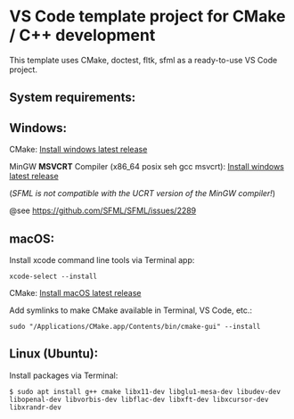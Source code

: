 # VS Code template project for CMake / C++ development

This template uses CMake, doctest, fltk, sfml as a ready-to-use VS Code project.

## System requirements:

Windows:
---

CMake: [Install windows latest release](https://cmake.org/download/)

MinGW __MSVCRT__ Compiler (x86_64 posix seh gcc msvcrt): [Install windows latest release](https://winlibs.com/)

(_SFML is not compatible with the UCRT version of the MinGW compiler!_)

@see https://github.com/SFML/SFML/issues/2289


macOS:
---

Install xcode command line tools via Terminal app:

```
xcode-select --install
``` 

CMake: [Install macOS latest release](https://cmake.org/download/)

Add symlinks to make CMake available in Terminal, VS Code, etc.:

```
sudo "/Applications/CMake.app/Contents/bin/cmake-gui" --install
```

Linux (Ubuntu):
---

Install packages via Terminal:

```
$ sudo apt install g++ cmake libx11-dev libglu1-mesa-dev libudev-dev libopenal-dev libvorbis-dev libflac-dev libxft-dev libxcursor-dev libxrandr-dev
```